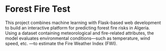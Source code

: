 # Forest Fire Test
This project combines machine learning with Flask-based web development to build an interactive platform for predicting forest fire risks in Algeria. Using a dataset containing meteorological and fire-related attributes, the model evaluates environmental conditions—such as temperature, wind speed, etc. —to estimate the Fire Weather Index (FWI).
